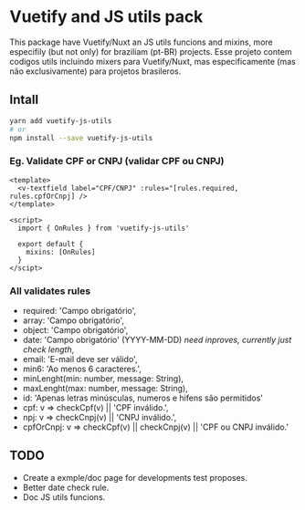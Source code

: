 # Vuetify and JS utils pack

This package have Vuetify/Nuxt an JS utils funcions and mixins, more especifily (but not only) for braziliam (pt-BR) projects.
Esse projeto contem codigos utils incluindo mixers para Vuetify/Nuxt, mas especificamente (mas não exclusivamente) para projetos brasileros.

## Intall

```bash
yarn add vuetify-js-utils
# or
npm install --save vuetify-js-utils
```
### Eg. Validate CPF or CNPJ (validar CPF ou CNPJ)

```vue
<template>
  <v-textfield label="CPF/CNPJ" :rules="[rules.required, rules.cpfOrCnpj] />
</template>

<script>
  import { OnRules } from 'vuetify-js-utils'

  export default {
    mixins: [OnRules]
  }
</scipt>
````
### All validates rules
- required: 'Campo obrigatório',
- array: 'Campo obrigatório',
- object: 'Campo obrigatório',
- date: 'Campo obrigatório' (YYYY-MM-DD) *need inproves, currently just check length*,
- email: 'E-mail deve ser válido',
- min6: 'Ao menos 6 caracteres.',
- minLenght(min: number, message: String),
- maxLenght(max: number, message: String),
- id: 'Apenas letras minúsculas, numeros e hifens são permitidos'
- cpf: v => checkCpf(v) || 'CPF inválido.',
- npj: v => checkCnpj(v) || 'CNPJ inválido.',
- cpfOrCnpj: v => checkCpf(v) || checkCnpj(v) || 'CPF ou CNPJ inválido.'

## TODO
- Create a exmple/doc page for developments test proposes.
- Better date check rule.
- Doc JS utils funcions.
